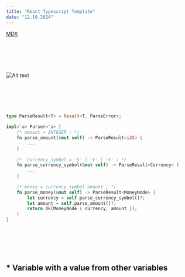 ```yaml
---
title: "React Typescript Template"
date: "12.10.2024"
---
```


[MDX](https://mdxjs.com "title")

\
&nbsp;
\
&nbsp;
\
&nbsp;

![Alt text](https://raw.githubusercontent.com/haorocks/devlog/main/posts/12-10-2024-react-typescript-template/airbnb.jpeg "title")

\
&nbsp;
\
&nbsp;
\
&nbsp;

```rust
type ParseResult<T> = Result<T, ParseError>;
 
impl<'a> Parser<'a> {
    /* amount = INTEGER ; */
    fn parse_amount(&mut self) -> ParseResult<i32> {
        ...
    }
 
    /* 	currency_symbol = '$' | '£' | '€' ; */
    fn parse_currency_symbol(&mut self) -> ParseResult<Currency> {
        ...
    }
 
    /* money = currency_symbol amount ; */
    fn parse_money(&mut self) -> ParseResult<MoneyNode> {
        let currency = self.parse_currency_symbol()?;
        let amount = self.parse_amount()?;
        return Ok(MoneyNode { currency, amount });
    }
}
```

\
&nbsp;
\
&nbsp;
\
&nbsp;

## * Variable with a value from other variables
